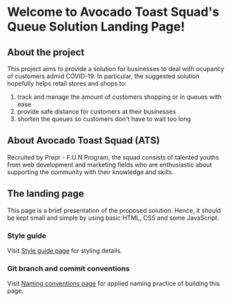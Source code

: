 # Welcome to Avocado Toast Squad's Queue Solution Landing Page!

## About the project

This project aims to provide a solution for businesses to deal with ocupancy of customers admid COVID-19. In particular, the suggested solution hopefully helps retail stores and shops to:

1.  track and manage the amount of customers shopping or in queues with ease
2.  provide safe distance for customers at their businesses
3.  shorten the queues so customers don't have to wait too long

## About Avocado Toast Squad (ATS)

Recruited by Prepr - F.U.N Program, the squad consists of talented youths from web development and marketing fields who are enthusiastic about supporting the community with their knowledge and skills.

## The landing page

This page is a brief presentation of the proposed solution. Hence, it should be kept small and simple by using basic HTML, CSS and some JavaScript.

### Style guide

Visit [Style guide page](style_guide.md) for styling details.

### Git branch and commit conventions

Visit [Naming conventions page](git_naming_conventions.md) for applied naming practice of building this page.
